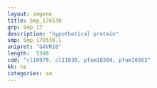 ```yaml
---
layout: smgene
title: Smp_176530
grp: Smp_17
description: "hypothetical protein"
smp: Smp_176530.1
uniprot: "G4VR10"
length:  5349
cdd: "cl10979, cl11030, pfam10304, pfam10363"
kk: ns
categories: sm
---
```

